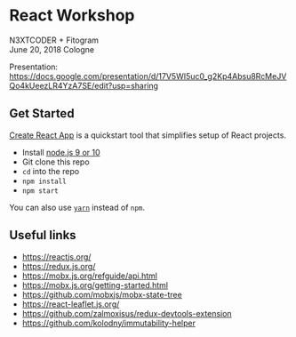 # React Workshop

N3XTCODER + Fitogram  
June 20, 2018 Cologne

Presentation: https://docs.google.com/presentation/d/17V5WI5uc0_g2Kp4Absu8RcMeJVQo4kUeezLR4YzA7SE/edit?usp=sharing

## Get Started

[Create React App](https://github.com/facebook/create-react-app) is a quickstart tool that simplifies setup of React projects.

* Install [node.js 9 or 10](https://nodejs.org/en/) 
* Git clone this repo
* `cd` into the repo
* `npm install`
* `npm start`

You can also use [`yarn`](https://yarnpkg.com/lang/en/) instead of `npm`.


## Useful links

* https://reactjs.org/
* https://redux.js.org/
* https://mobx.js.org/refguide/api.html
* https://mobx.js.org/getting-started.html
* https://github.com/mobxjs/mobx-state-tree
* https://react-leaflet.js.org/
* https://github.com/zalmoxisus/redux-devtools-extension
* https://github.com/kolodny/immutability-helper
